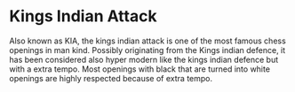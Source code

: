 Kings Indian Attack
===================

Also known as KIA, the kings indian attack is one of the most famous chess openings in man kind. Possibly originating from the Kings indian defence, it has been considered also hyper modern like the kings indian defence but with a extra tempo. Most openings with black that are turned into white openings are highly respected because of extra tempo. 